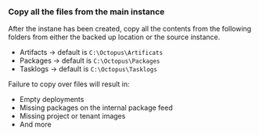 ### Copy all the files from the main instance

After the instane has been created, copy all the contents from the following folders from either the backed up location or the source instance.

- Artifacts -> default is `C:\Octopus\Artificats`
- Packages -> default is `C:\Octopus\Packages`
- Tasklogs -> default is `C:\Octopus\Tasklogs`

Failure to copy over files will result in:
- Empty deployments
- Missing packages on the internal package feed
- Missing project or tenant images
- And more